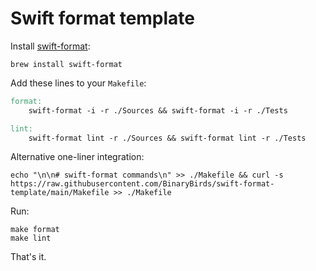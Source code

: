 # Swift format template

Install [swift-format](https://github.com/apple/swift-format):

```shell
brew install swift-format
```


Add these lines to your `Makefile`:

```makefile
format:
	swift-format -i -r ./Sources && swift-format -i -r ./Tests

lint:
	swift-format lint -r ./Sources && swift-format lint -r ./Tests
```


Alternative one-liner integration: 

```shell
echo "\n\n# swift-format commands\n" >> ./Makefile && curl -s https://raw.githubusercontent.com/BinaryBirds/swift-format-template/main/Makefile >> ./Makefile
```



Run: 

```shell
make format
make lint
```

That's it.
